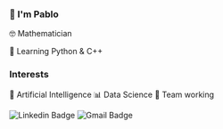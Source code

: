 ### 👋 I'm Pablo

🤓 Mathematician 

👶 Learning Python & C++





### Interests
🤖 Artificial Intelligence
📊 Data Science
👯 Team working


![Linkedin Badge](https://img.shields.io/badge/-Follow_Me-blue?style=for-the-badge&logo=Linkedin&logoColor=white&link=https://https://www.linkedin.com/in/pablocalderon1705/)
![Gmail Badge](https://img.shields.io/badge/-Contact_Me-d44638?style=for-the-badge&logo=Gmail&logoColor=white&link=mailto:pablocalderon1705@gmail)



<!--
**pablinT/pablinT** is a ✨ _special_ ✨ repository because its `README.md` (this file) appears on your GitHub profile.

Here are some ideas to get you started:

- 🔭 I’m currently working on ...
- 🌱 I’m currently learning ...
- 👯 I’m looking to collaborate on ...
- 🤔 I’m looking for help with ...
- 💬 Ask me about ...
- 📫 How to reach me: ...
- 😄 Pronouns: ...
- ⚡ Fun fact: ...
-->
